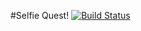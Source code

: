 #Selfie Quest!
[![Build Status](https://travis-ci.org/asifrc/selfiequest.svg?branch=master)](https://travis-ci.org/asifrc/selfiequest)
